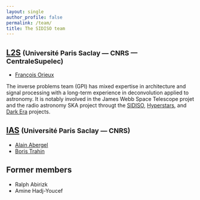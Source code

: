 ```yaml
---
layout: single
author_profile: false
permalink: /team/
title: The SIDISO team
---
```


## [L2S](http://www.l2s.centralesupelec.fr) <font size="4">(Université Paris Saclay — CNRS — CentraleSupelec)</font>

- [François Orieux](https://pro.orieux.fr)

The inverse problems team (GPI) has mixed expertise in architecture and signal
processing with a long-term experience in deconvolution applied to astronomy. It
is notably involved in the James Webb Space Telescope projet and the radio
astronomy SKA project througt the [SIDISO](http://sidiso.github.io),
[Hyperstars](http://hyperstars.fr/), and [Dark
Era](https://dark-era.pages.centralesupelec.fr/) projects.

## [IAS](https://www.ias.u-psud.fr/) <font size="4">(Université Paris Saclay — CNRS)</font>

- [Alain Abergel](mailto:alain.abergel@universite-paris-saclay.fr)
- [Boris Trahin](mailto:boris.trahin@universite-paris-saclay.fr>)

## Former members

- Ralph Abirizk
- Amine Hadj-Youcef
